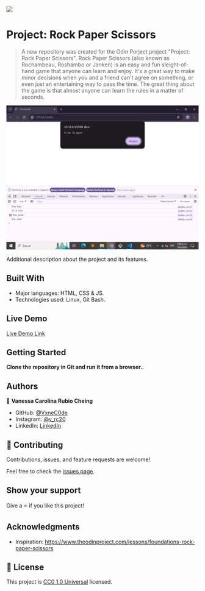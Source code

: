 ![](https://img.shields.io/badge/Uneweb-blue)

# Project: Rock Paper Scissors

> A new repository was created for the Odin Porject project "Project: Rock Paper Scissors". Rock Paper Scissors (also known as Rochambeau, Roshambo or Janken) is an easy and fun sleight-of-hand game that anyone can learn and enjoy. It's a great way to make minor decisions when you and a friend can't agree on something, or even just an entertaining way to pass the time. The great thing about the game is that almost anyone can learn the rules in a matter of seconds.

![screenshot](./app_screenshot.png)

Additional description about the project and its features.

## Built With

- Major languages: HTML, CSS & JS.
- Technologies used: Linux, Git Bash.

## Live Demo

[Live Demo Link](https://vxnec0de.github.io/project_rock_paper_scissors_odinProject/)


## Getting Started

**Clone the repository in Git and run it from a browser..**

## Authors

👤 **Vanessa Carolina Rubio Cheing**

- GitHub: [@VxneC0de](https://github.com/VxneC0de)
- Instagram: [@v_rc20](https://www.instagram.com/v_rc20/)
- LinkedIn: [LinkedIn](https://www.linkedin.com/in/vanessa-rubio-7b7492293/)

## 🤝 Contributing

Contributions, issues, and feature requests are welcome!

Feel free to check the [issues page](https://github.com/VxneC0de/project_rock_paper_scissors_odinProject/issues).

## Show your support

Give a ⭐️ if you like this project!

## Acknowledgments

- Inspiration: https://www.theodinproject.com/lessons/foundations-rock-paper-scissors

## 📝 License

This project is [CC0 1.0 Universal](LICENSE) licensed.
